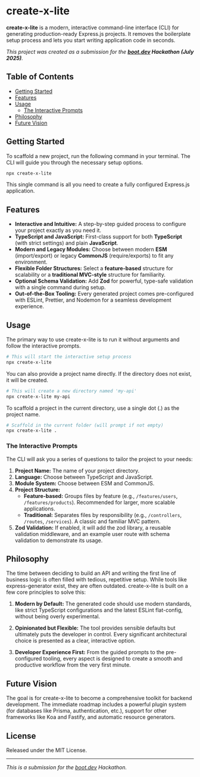 # create-x-lite

**create-x-lite** is a modern, interactive command-line interface (CLI) for generating production-ready Express.js projects. It removes the boilerplate setup process and lets you start writing application code in seconds.

_This project was created as a submission for the **[boot.dev](https://www.boot.dev/) Hackathon (July 2025)**._

## Table of Contents

- [Getting Started](#getting-started)
- [Features](#features)
- [Usage](#usage)
  - [The Interactive Prompts](#the-interactive-prompts)
- [Philosophy](#philosophy)
- [Future Vision](#future-vision)

## Getting Started

To scaffold a new project, run the following command in your terminal. The CLI will guide you through the necessary setup options.

```bash
npx create-x-lite
```

This single command is all you need to create a fully configured Express.js application.

## Features

- **Interactive and Intuitive:** A step-by-step guided process to configure your project exactly as you need it.
- **TypeScript and JavaScript:** First-class support for both **TypeScript** (with strict settings) and plain **JavaScript**.
- **Modern and Legacy Modules:** Choose between modern **ESM** (import/export) or legacy **CommonJS** (require/exports) to fit any environment.
- **Flexible Folder Structures:** Select a **feature-based** structure for scalability or a **traditional MVC-style** structure for familiarity.
- **Optional Schema Validation:** Add **Zod** for powerful, type-safe validation with a single command during setup.
- **Out-of-the-Box Tooling:** Every generated project comes pre-configured with ESLint, Prettier, and Nodemon for a seamless development experience.

## Usage

The primary way to use create-x-lite is to run it without arguments and follow the interactive prompts.

```bash
# This will start the interactive setup process
npx create-x-lite
```

You can also provide a project name directly. If the directory does not exist, it will be created.

```bash
# This will create a new directory named 'my-api'
npx create-x-lite my-api
```

To scaffold a project in the current directory, use a single dot (.) as the project name.

```bash
# Scaffold in the current folder (will prompt if not empty)
npx create-x-lite .
```

### The Interactive Prompts

The CLI will ask you a series of questions to tailor the project to your needs:

1. **Project Name:** The name of your project directory.
2. **Language:** Choose between TypeScript and JavaScript.
3. **Module System:** Choose between ESM and CommonJS.
4. **Project Structure:**
   - **Feature-based:** Groups files by feature (e.g., `/features/users`, `/features/products`). Recommended for larger, more scalable applications.
   - **Traditional:** Separates files by responsibility (e.g., `/controllers`, `/routes`, `/services`). A classic and familiar MVC pattern.
5. **Zod Validation:** If enabled, it will add the zod library, a reusable validation middleware, and an example user route with schema validation to demonstrate its usage.

## Philosophy

The time between deciding to build an API and writing the first line of business logic is often filled with tedious, repetitive setup. While tools like express-generator exist, they are often outdated. create-x-lite is built on a few core principles to solve this:

1. **Modern by Default:** The generated code should use modern standards, like strict TypeScript configurations and the latest ESLint flat-config, without being overly experimental.

2. **Opinionated but Flexible:** The tool provides sensible defaults but ultimately puts the developer in control. Every significant architectural choice is presented as a clear, interactive option.

3. **Developer Experience First:** From the guided prompts to the pre-configured tooling, every aspect is designed to create a smooth and productive workflow from the very first minute.

## Future Vision

The goal is for create-x-lite to become a comprehensive toolkit for backend development. The immediate roadmap includes a powerful plugin system (for databases like Prisma, authentication, etc.), support for other frameworks like Koa and Fastify, and automatic resource generators.

## License

Released under the MIT License.

---

_This is a submission for the [boot.dev](https://www.boot.dev/) Hackathon._
